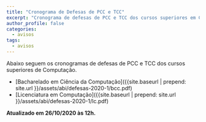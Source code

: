 ```yaml
---
title: "Cronograma de Defesas de PCC e TCC" 
excerpt: "Cronograma de defesas de PCC e TCC dos cursos superiores em Computação."
author_profile: false
categories:
  - avisos
tags:
  - avisos
---
```



Abaixo seguem os cronogramas de defesas de PCC e TCC dos cursos superiores de Computação. 

- [Bacharelado em Ciência da Computação]({{site.baseurl | prepend: site.url }}/assets/abi/defesas-2020-1/bcc.pdf)
- [Licenciatura em Computação]({{site.baseurl | prepend: site.url }}/assets/abi/defesas-2020-1/lc.pdf)

**Atualizado em 26/10/2020 às 12h.**
